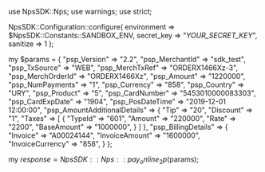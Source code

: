 use NpsSDK::Nps;
use warnings;
use strict;

NpsSDK::Configuration::configure( 
    environment => $NpsSDK::Constants::SANDBOX_ENV,
    secret_key => "_YOUR_SECRET_KEY_",
    sanitize => 1 
    );

my $params = {
    "psp_Version" => "2.2",
    "psp_MerchantId" => "sdk_test",
    "psp_TxSource" => "WEB",
    "psp_MerchTxRef" => "ORDERX1466Xz-3",
    "psp_MerchOrderId" => "ORDERX1466Xz",
    "psp_Amount" => "1220000",
    "psp_NumPayments" => "1",
    "psp_Currency" => "858",
    "psp_Country" => "URY",
    "psp_Product" => "5",
    "psp_CardNumber" => "5453010000083303",
    "psp_CardExpDate" => "1904",
    "psp_PosDateTime" => "2019-12-01 12:00:00",
    "psp_AmountAdditionalDetails" => {
        "Tip" => "20",
        "Discount" => "1",
        "Taxes" => [
            {
                "TypeId" => "601",
                "Amount" => "220000",
                "Rate" => "2200",
                "BaseAmount" => "1000000",
            }
        ]
    },
    "psp_BillingDetails" => {
        "Invoice" => "A00024144",
        "InvoiceAmount" => "1600000",
        "InvoiceCurrency" => "858",
    }
};

my $response = NpsSDK::Nps::pay_online_2p($params);